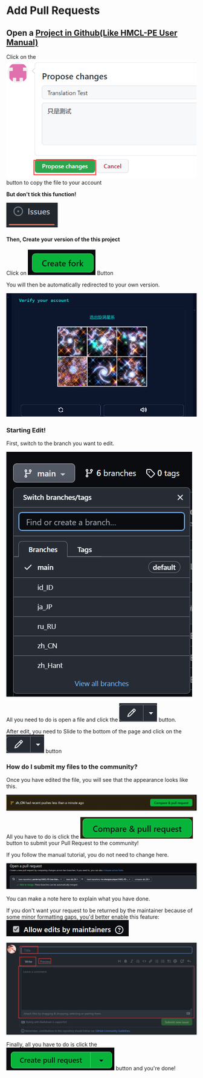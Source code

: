 # Add Pull Requests

## Open a [Project in Github(Like HMCL-PE User Manual)](https://github.com/panda-lsy/HMCL-PE-User-Manual)

Click on the <img src="../../.gitbook/assets/image (20).png" alt="" data-size="line"> button to copy the file to your account

**But don't tick this function!**

![](<../../.gitbook/assets/image (16).png>)

#### Then, Create your version of the this project

Click on <img src="../../.gitbook/assets/image (11) (1).png" alt="" data-size="line"> Button

You will then be automatically redirected to your own version.

![](<../../.gitbook/assets/image (8).png>)

### Starting Edit!

First, switch to the branch you want to edit.

![](<../../.gitbook/assets/image (13) (1).png>)

All you need to do is open a file and click the <img src="../../.gitbook/assets/image (18) (1).png" alt="" data-size="line"> button.

After edit, you need to Slide to the bottom of the page and click on the <img src="../../.gitbook/assets/image (22).png" alt="" data-size="line"> button

### How do I submit my files to the community?

Once you have edited the file, you will see that the appearance looks like this.

![](<../../.gitbook/assets/image (17) (1).png>)

All you have to do is click the <img src="../../.gitbook/assets/image (18).png" alt="" data-size="line"> button to submit your Pull Request to the community!

If you follow the manual tutorial, you do not need to change here.

![If you follow the manual tutorial for translation, you do not need to change here.](<../../.gitbook/assets/image (10) (2).png>)

You can make a note here to explain what you have done.

If you don't want your request to be returned by the maintainer because of some minor formatting gaps, you'd better enable this feature:![](<../../.gitbook/assets/image (3) (2).png>)

![](<../../.gitbook/assets/image (21).png>)

Finally, all you have to do is click the <img src="../../.gitbook/assets/image (7) (1).png" alt="" data-size="line"> button and you're done!
